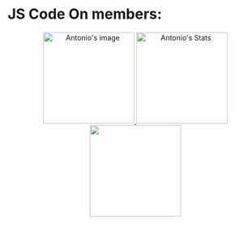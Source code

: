 # JS Code On members:
<p align="center">
  <a href="https://github.com/jscodeon" class="rich-diff-level-one">
    <img src="https://avatars.githubusercontent.com/u/13443750?v=4" alt="Antonio's image" height="180em">
    <img src="https://github-readme-stats.vercel.app/api?username=metantonio&show_icons=true&theme=dark" alt="Antonio's Stats" height="180em">
    <img height="180em" src="https://github-readme-stats.vercel.app/api/top-langs/?username=metantonio&exclude_repo=KNN-Image-Classification&show_icons=true&hide_border=false&layout=compact&langs_count=8&theme=dark"/>
  </a>
</p>
